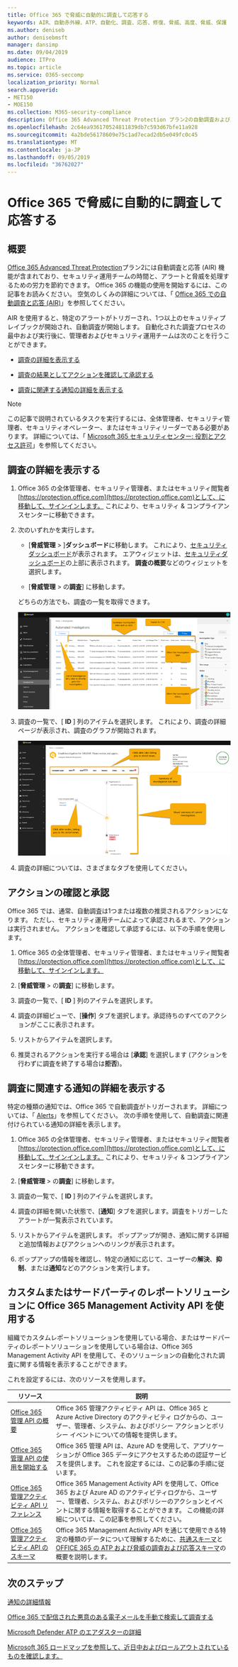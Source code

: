 ```yaml
---
title: Office 365 で脅威に自動的に調査して応答する
keywords: AIR、自動赤外線、ATP、自動化、調査、応答、修復、脅威、高度、脅威、保護
ms.author: deniseb
author: denisebmsft
manager: dansimp
ms.date: 09/04/2019
audience: ITPro
ms.topic: article
ms.service: O365-seccomp
localization_priority: Normal
search.appverid:
- MET150
- MOE150
ms.collection: M365-security-compliance
description: Office 365 Advanced Threat Protection プラン2の自動調査および応答機能の使用を開始します。
ms.openlocfilehash: 2c64ea936170524811839db7c593d67bfe11a928
ms.sourcegitcommit: 4a2bde56178609e75c1ad7ecad2db5e049fc0c45
ms.translationtype: MT
ms.contentlocale: ja-JP
ms.lasthandoff: 09/05/2019
ms.locfileid: "36762027"
---
```

# <a name="automatically-investigate-and-respond-to-threats-in-office-365"></a>Office 365 で脅威に自動的に調査して応答する

## <a name="overview"></a>概要

[Office 365 Advanced Threat Protection](office-365-atp.md)プラン2には自動調査と応答 (AIR) 機能が含まれており、セキュリティ運用チームの時間と、アラートと脅威を処理するための労力を節約できます。 Office 365 の機能の使用を開始するには、この記事をお読みください。 空気のしくみの詳細については、「 [Office 365 での自動調査と応答 (AIR)](automated-investigation-response-office.md)」を参照してください。

AIR を使用すると、特定のアラートがトリガーされ、1つ以上のセキュリティプレイブックが開始され、自動調査が開始します。 自動化された調査プロセスの最中および実行後に、管理者およびセキュリティ運用チームは次のことを行うことができます。

- [調査の詳細を表示する](#view-details-of-an-investigation)

- [調査の結果としてアクションを確認して承認する](#review-and-approve-actions) 

- [調査に関連する通知の詳細を表示する](#view-details-about-an-alert-related-to-an-investigation)

> [!NOTE]
> この記事で説明されているタスクを実行するには、全体管理者、セキュリティ管理者、セキュリティオペレーター、またはセキュリティリーダーである必要があります。 詳細については、「 [Microsoft 365 セキュリティセンター: 役割とアクセス許可](https://docs.microsoft.com/office365/securitycompliance/microsoft-security-and-compliance#required-licenses-and-permissions)」を参照してください。

## <a name="view-details-of-an-investigation"></a>調査の詳細を表示する

1. Office 365 の全体管理者、セキュリティ管理者、またはセキュリティ閲覧者[https://protection.office.com](https://protection.office.com)として、に移動して、サインインします。 これにより、セキュリティ & コンプライアンスセンターに移動できます。

2. 次のいずれかを実行します。

    - [**脅威管理** > ]**ダッシュボード**に移動します。 これにより、[セキュリティダッシュボード](security-dashboard.md)が表示されます。 エアウィジェットは、[セキュリティダッシュボード](security-dashboard.md)の上部に表示されます。 **調査の概要**などのウィジェットを選択します。

    - [**脅威管理** > の**調査**] に移動します。 

    どちらの方法でも、調査の一覧を取得できます。

    ![エアのメイン調査ページ](media/air-maininvestigationpage.png) 

3. 調査の一覧で、[ **ID** ] 列のアイテムを選択します。 これにより、調査の詳細ページが表示され、調査のグラフが開始されます。

    ![AIR 調査グラフページ](media/air-investigationgraphpage.png)

4. 調査の詳細については、さまざまなタブを使用してください。

## <a name="review-and-approve-actions"></a>アクションの確認と承認

Office 365 では、通常、自動調査は1つまたは複数の推奨されるアクションになります。 ただし、セキュリティ運用チームによって承認されるまで、アクションは実行されません。 アクションを確認して承認するには、以下の手順を使用します。

1. Office 365 の全体管理者、セキュリティ管理者、またはセキュリティ閲覧者[https://protection.office.com](https://protection.office.com)として、に移動して、サインインします。 

2. [**脅威管理** > の**調査**] に移動します。

3. 調査の一覧で、[ **ID** ] 列のアイテムを選択します。 

3. 調査の詳細ビューで、[**操作**] タブを選択します。承認待ちのすべてのアクションがここに表示されます。

4. リストからアイテムを選択します。

5. 推奨されるアクションを実行する場合は [**承認**] を選択します (アクションを行わずに調査を終了する場合は**拒否**)。

## <a name="view-details-about-an-alert-related-to-an-investigation"></a>調査に関連する通知の詳細を表示する

特定の種類の通知では、Office 365 で自動調査がトリガーされます。 詳細については、「 [Alerts](automated-investigation-response-office.md#alerts)」を参照してください。 次の手順を使用して、自動調査に関連付けられている通知の詳細を表示します。

1. Office 365 の全体管理者、セキュリティ管理者、またはセキュリティ閲覧者[https://protection.office.com](https://protection.office.com)として、に移動して、サインインします。 これにより、セキュリティ & コンプライアンスセンターに移動できます。

2. [**脅威管理** > の**調査**] に移動します。

3. 調査の一覧で、[ **ID** ] 列のアイテムを選択します。 

4. 調査の詳細を開いた状態で、[**通知**] タブを選択します。調査をトリガーしたアラートが一覧表示されています。

5. リストからアイテムを選択します。 ポップアップが開き、通知に関する詳細と追加情報およびアクションへのリンクが表示されます。

6. ポップアップの情報を確認し、特定の通知に応じて、ユーザーの**解決**、**抑制**、または**通知**などのアクションを実行します。 

## <a name="use-the-office-365-management-activity-api-for-custom-or-third-party-reporting-solutions"></a>カスタムまたはサードパーティのレポートソリューションに Office 365 Management Activity API を使用する

組織でカスタムレポートソリューションを使用している場合、またはサードパーティのレポートソリューションを使用している場合は、Office 365 Management Activity API を使用して、そのソリューションの自動化された調査に関する情報を表示することができます。

これを設定するには、次のリソースを使用します。

|リソース  |説明  |
|---------|---------|
|[Office 365 管理 API の概要](https://docs.microsoft.com/office/office-365-management-api/office-365-management-apis-overview)     |Office 365 管理アクティビティ API は、Office 365 と Azure Active Directory のアクティビティ ログからの、ユーザー、管理者、システム、およびポリシー アクションとポリシー イベントについての情報を提供します。         |
|[Office 365 管理 API の使用を開始する](https://docs.microsoft.com/office/office-365-management-api/get-started-with-office-365-management-apis)     |Office 365 管理 API は、Azure AD を使用して、アプリケーションが Office 365 データにアクセスするための認証サービスを提供します。 これを設定するには、この記事の手順に従います。          |
|[Office 365 管理アクティビティ API リファレンス](https://docs.microsoft.com/office/office-365-management-api/office-365-management-activity-api-reference)     |Office 365 Management Activity API を使用して、Office 365 および Azure AD のアクティビティログから、ユーザー、管理者、システム、およびポリシーのアクションとイベントに関する情報を取得することができます。 この機能の詳細については、この記事を参照してください。        |
|[Office 365 管理アクティビティ API のスキーマ](https://docs.microsoft.com/office/office-365-management-api/office-365-management-activity-api-schema)     |Office 365 Management Activity API を通じて使用できる特定の種類のデータについて理解するために、[共通スキーマ](https://docs.microsoft.com/office/office-365-management-api/office-365-management-activity-api-schema#common-schema)と[OFFICE 365 の ATP および脅威の調査および応答スキーマ](https://docs.microsoft.com/office/office-365-management-api/office-365-management-activity-api-schema#office-365-advanced-threat-protection-and-threat-investigation-and-response-schema)の概要を説明します。         |

## <a name="next-steps"></a>次のステップ

[通知の詳細情報](alert-policies.md)

[Office 365 で配信された悪意のある電子メールを手動で検索して調査する](investigate-malicious-email-that-was-delivered.md)

[Microsoft Defender ATP のエアダスターの詳細](https://docs.microsoft.com/windows/security/threat-protection/microsoft-defender-atp/automated-investigations)

[Microsoft 365 ロードマップを参照して、近日中およびロールアウトされているものを確認します。](https://www.microsoft.com/microsoft-365/roadmap?filters=)